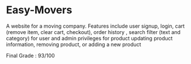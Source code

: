 # Easy-Movers
A website for a moving company. Features include user signup, login, cart (remove item, clear cart, checkout), order history , search filter (text and category) for user and admin privileges for product updating product information, removing product, or adding a new product

Final Grade : 93/100
